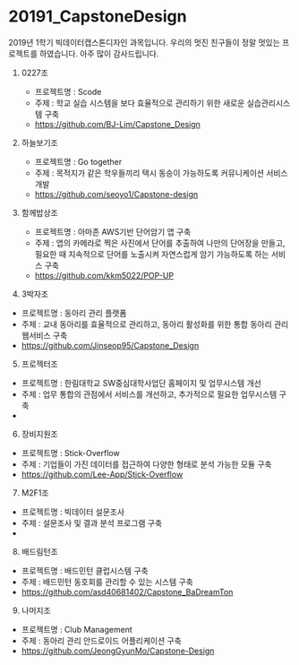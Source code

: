 # 20191_CapstoneDesign
2019년 1학기 빅데이터캡스톤디자인 과목입니다.
우리의 멋진 친구들이 정말 멋있는 프로젝트를 하였습니다.
아주 많이 감사드립니다.

1. 0227조
   * 프로젝트명 : Scode
   * 주제 : 학교 실습 시스템을 보다 효율적으로 관리하기 위한 새로운 실습관리시스템 구축
   * https://github.com/BJ-Lim/Capstone_Design

2. 하늘보기조
   * 프로젝트명 : Go together
   * 주제 : 목적지가 같은 학우들끼리 택시 동승이 가능하도록 커뮤니케이션 서비스 개발
   * https://github.com/seoyo1/Capstone-design

3. 함께밥상조
   * 프로젝트명 : 아마존 AWS기반 단어암기 앱 구축
   * 주제 : 앱의 카메라로 찍은 사진에서 단어를 추출하여 나만의 단어장을 만들고, 
     필요한 때 지속적으로 단어를 노출시켜 자연스럽게 암기 가능하도록 하는 서비스 구축 
   * https://github.com/kkm5022/POP-UP
 
 4. 3박자조
   * 프로젝트명 : 동아리 관리 플랫폼
   * 주제 : 교내 동아리를 효율적으로 관리하고, 동아리 활성화를 위한 통합 동아리 관리 웹서비스 구축 
   * https://github.com/Jinseop95/Capstone_Design
   
 5. 프로젝터조
   * 프로젝트명 : 한림대학교 SW중심대학사업단 홈페이지 및 업무시스템 개선
   * 주제 : 업무 통합의 관점에서 서비스를 개선하고, 추가적으로 필요한 업무시스템 구축
   * 

 6. 장비지원조
   * 프로젝트명 : Stick-Overflow
   * 주제 : 기업들이 가진 데이터를 접근하여 다양한 형태로 분석 가능한 모듈 구축
   * https://github.com/Lee-App/Stick-Overflow
   
 7. M2F1조
   * 프로젝트명 : 빅데이터 설문조사
   * 주제 : 설문조사 및 결과 분석 프로그램 구축
   * 
   
 8. 배드림턴조
   * 프로젝트명 : 배드민턴 클럽시스템 구축
   * 주제 : 배드민턴 동호회를 관리할 수 있는 시스템 구축
   * https://github.com/asd40681402/Capstone_BaDreamTon
   
 9. 나머지조
   * 프로젝트명 : Club Management
   * 주제 : 동아리 관리 안드로이드 어플리케이션 구축
   * https://github.com/JeongGyunMo/Capstone-Design
    
